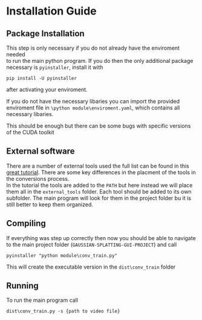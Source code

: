 # Installation Guide

## Package Installation

This step is only necessary if you do not already have the enviroment needed  
to run the main python program.
If you do then the only additional package necessary is `pyinstaller`, install it with
```
pip install -U pyinstaller
```
after activating your enviroment.

If you do not have the necessary libaries you can import the provided enviroment file in 
`\python module\enviroment.yaml`, which contains all necessary libaries.

This should be enough but there can be some bugs with specific versions of the CUDA toolkit 
## External software

There are a number of external tools used the full list can be found in this [great tutorial](https://github.com/jonstephens85/gaussian-splatting-Windows).
There are some key differences in the placment of the tools in the conversions process.  
In the tutorial the tools are added to the `PATH` but here instead we will place them all in the `external_tools` folder. Each tool should be added to its own subfolder. The main program will look for them in the project folder bu it is still better to keep them organized.

## Compiling 

If everything was step up correctly then now you should be able to navigate to the main project folder (`GAUSSIAN-SPLATTING-GUI-PROJECT`) and call
```
pyinstaller "python module\conv_train.py"
```

This will create the executable version in the `dist\conv_train` folder

## Running 

To run the main program call 

```
dist\conv_train.py -s {path to video file}
```

